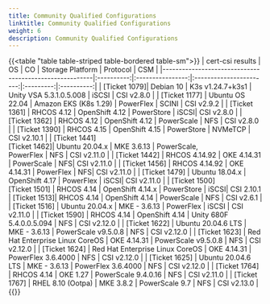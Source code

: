 ```yaml
---
title: Community Qualified Configurations
linktitle: Community Qualified Configurations
weight: 6
description: Community Qualified Configurations
---
```


{{<table "table table-striped table-bordered table-sm">}}
| cert-csi results                                       | OS         | CO               | Storage Platform        | Protocol  | CSM        |
|--------------------------------------------------------|:----------:|:----------------:|:-----------------------:|:---------:|:----------:|
| [Ticket 1079]| Debian 10  | K3s v1.24.7+k3s1 | Unity VSA 5.3.1.0.5.008 | iSCSI     | CSI v2.8.0 |
| [Ticket 1177] | Ubuntu OS 22.04 | Amazon EKS (K8s 1.29) | PowerFlex | SCINI  | CSI v2.9.2 |
| [Ticket 1361] | RHCOS 4.12 | OpenShift 4.12 | PowerStore | iSCSI| CSI v2.8.0 |
| [Ticket 1362] | RHCOS 4.12 | OpenShift 4.12 | PowerScale | NFS  | CSI v2.8.0 |
| [Ticket 1390] | RHCOS 4.15 | OpenShift 4.15 | PowerStore | NVMeTCP  | CSI v2.10.1 |
| [Ticket 1441] <br>[Ticket 1462]| Ubuntu 20.04.x | MKE 3.6.13 | PowerScale, <br>PowerFlex | NFS  | CSI v2.11.0 |
| [Ticket 1442] | RHCOS 4.14.92 | OKE 4.14.31 | PowerScale | NFS| CSI v2.11.0 |
| [Ticket 1456] | RHCOS 4.14.92 | OKE 4.14.31 | PowerFlex | NFS| CSI v2.11.0 |
| [Ticket 1479] | Ubuntu 18.04.x | OpenShift 4.17 | PowerFlex | iSCSI| CSI v2.11.0 |
| [Ticket 1500] <br> [Ticket 1501] |  RHCOS 4.14 | OpenShift 4.14.x | PowerStore | iSCSI| CSI 2.10.1 |
 [Ticket 1513]| RHCOS 4.14 | OpenShift 4.14 | PowerScale | NFS | CSI v2.6.1 |
| [Ticket 1516] | Ubuntu 20.04.x | MKE - 3.6.13 | PowerFlex | iSCSI | CSI v2.11.0 |
| [Ticket 1590] | RHCOS 4.14 | OpenShift 4.14 | Unity 680F 5.4.0.0.5.094 | NFS | CSI v2.12.0 |
| [Ticket 1622] | Ubuntu 20.04.6 LTS | MKE - 3.6.13 | PowerScale v9.5.0.8 | NFS | CSI v2.12.0 |
| [Ticket 1623] | Red Hat Enterprise Linux CoreOS | OKE 4.14.31 | PowerScale v9.5.0.8 | NFS | CSI v2.12.0 |
| [Ticket 1624] | Red Hat Enterprise Linux CoreOS | OKE 4.14.31 | PowerFlex 3.6.4000 | NFS | CSI v2.12.0 |
| [Ticket 1625] | Ubuntu 20.04.6 LTS | MKE - 3.6.13 | PowerFlex 3.6.4000 | NFS | CSI v2.12.0 |
| [Ticket 1764] | RHCOS 4.14 | OKE 1.27 | PowerScale 9.4.0.16 | NFS | CSI v2.11.0 |
| [Ticket 1767] | RHEL 8.10 (Ootpa) | MKE 3.8.2 | PowerScale 9.7 | NFS | CSI v2.13.0 |
{{</table>}}
